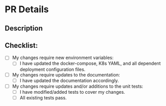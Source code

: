 # PR Details

## Description

<!--- Describe your changes in detail -->

## Checklist:

<!--- Go over all the following points, and put an `x` in all the boxes that apply. -->
<!--- If a section applies, ensure you have met all of the associated checks -->

- [ ] My changes require new environment variables:
  - [ ] I have updated the docker-compose, K8s YAML, and all dependent deployment configuration files.
- [ ] My changes require updates to the documentation:
  - [ ] I have updated the documentation accordingly.
- [ ] My changes require updates and/or additions to the unit tests:
  - [ ] I have modified/added tests to cover my changes.
  - [ ] All existing tests pass.
